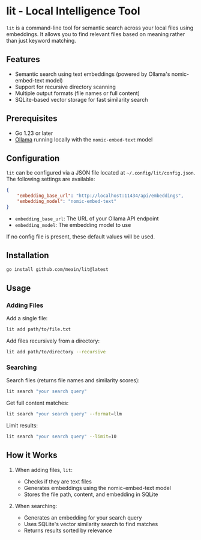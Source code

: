# lit - Local Intelligence Tool

`lit` is a command-line tool for semantic search across your local files using embeddings. It allows you to find relevant files based on meaning rather than just keyword matching.

## Features

- Semantic search using text embeddings (powered by Ollama's nomic-embed-text model)
- Support for recursive directory scanning
- Multiple output formats (file names or full content)
- SQLite-based vector storage for fast similarity search

## Prerequisites

- Go 1.23 or later
- [Ollama](https://ollama.ai) running locally with the `nomic-embed-text` model

## Configuration

`lit` can be configured via a JSON file located at `~/.config/lit/config.json`. The following settings are available:

```json
{
    "embedding_base_url": "http://localhost:11434/api/embeddings",
    "embedding_model": "nomic-embed-text"
}
```

- `embedding_base_url`: The URL of your Ollama API endpoint
- `embedding_model`: The embedding model to use

If no config file is present, these default values will be used.

## Installation

```bash
go install github.com/meain/lit@latest
```

## Usage

### Adding Files

Add a single file:
```bash
lit add path/to/file.txt
```

Add files recursively from a directory:
```bash
lit add path/to/directory --recursive
```

### Searching

Search files (returns file names and similarity scores):
```bash
lit search "your search query"
```

Get full content matches:
```bash
lit search "your search query" --format=llm
```

Limit results:
```bash
lit search "your search query" --limit=10
```

## How it Works

1. When adding files, `lit`:
   - Checks if they are text files
   - Generates embeddings using the nomic-embed-text model
   - Stores the file path, content, and embedding in SQLite

2. When searching:
   - Generates an embedding for your search query
   - Uses SQLite's vector similarity search to find matches
   - Returns results sorted by relevance
